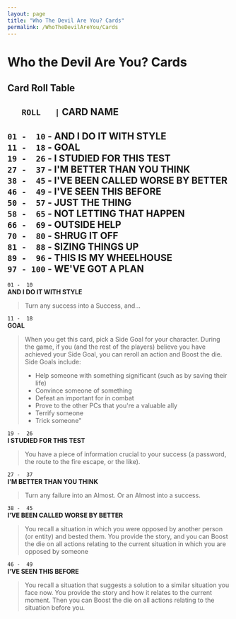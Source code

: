 ```yaml
---
layout: page
title: "Who The Devil Are You? Cards"
permalink: /WhoTheDevilAreYou/Cards
---
```


# Who the Devil Are You? Cards


## Card Roll Table

`   ROLL   |` **CARD NAME**
------------------------------------  
` 01 -  10 ` - **AND I DO IT WITH STYLE**  
` 11 -  18 ` - **GOAL**  
` 19 -  26 ` - **I STUDIED FOR THIS TEST**  
` 27 -  37 ` - **I'M BETTER THAN YOU THINK**  
` 38 -  45 ` - **I'VE BEEN CALLED WORSE BY BETTER**  
` 46 -  49 ` - **I'VE SEEN THIS BEFORE**  
` 50 -  57 ` - **JUST THE THING**  
` 58 -  65 ` - **NOT LETTING THAT HAPPEN**  
` 66 -  69 ` - **OUTSIDE HELP**  
` 70 -  80 ` - **SHRUG IT OFF**  
` 81 -  88 ` - **SIZING THINGS UP**  
` 89 -  96 ` - **THIS IS MY WHEELHOUSE**  
` 97 - 100 ` - **WE'VE GOT A PLAN**  
-----------------------------------  


`01 -  10`  
**AND I DO IT WITH STYLE**  
> Turn any success into a Success, and...


`11 -  18`  
**GOAL**  
> When you get this card, pick a Side Goal for your character. During the game, if you (and the rest of the players) believe you have achieved your Side Goal, you can reroll an action and Boost the die.
> Side Goals include:
> - Help someone with something significant (such as by saving their life)
> - Convince someone of something
> - Defeat an important for in combat
> - Prove to the other PCs that you're a valuable ally
> - Terrify someone
> - Trick someone"


`19 -  26`  
**I STUDIED FOR THIS TEST**  
> You have a piece of information crucial to your success (a password, the route to the fire escape, or the like).


`27 -  37`  
**I'M BETTER THAN YOU THINK**  
> Turn any failure into an Almost. Or an Almost into a success.


`38 -  45`  
**I'VE BEEN CALLED WORSE BY BETTER**  
> You recall a situation in which you were opposed by another person (or entity) and bested them. You provide the story, and you can Boost the die on all actions relating to the current situation in which you are opposed by someone


`46 -  49`  
**I'VE SEEN THIS BEFORE**  
> You recall a situation that suggests a solution to a similar situation you face now. You provide the story and how it relates to the current moment. Then you can Boost the die on all actions relating to the situation before you.
